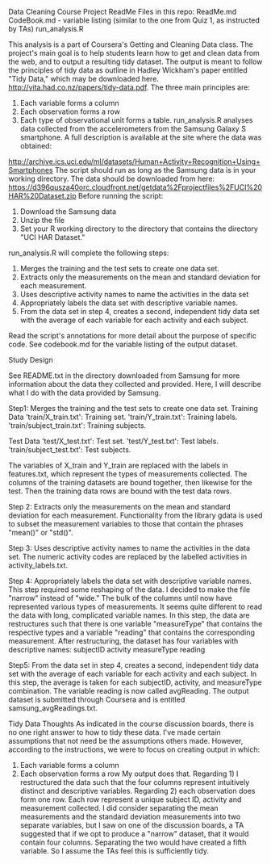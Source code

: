 Data Cleaning Course Project ReadMe
Files in this repo:
ReadMe.md
CodeBook.md - variable listing (similar to the one from Quiz 1, as instructed by TAs)
run_analysis.R

This analysis is a part of Coursera's Getting and Cleaning Data class. The project's main goal is to help students learn how to get and clean data from the web, and to output a resulting tidy dataset. The output is meant to follow the principles of tidy data as outline in Hadley Wickham's paper entitled "Tidy Data," which may be downloaded here. http://vita.had.co.nz/papers/tidy-data.pdf. The three main principles are:
1) Each variable forms a column 
2) Each observation forms a row
3) Each type of observational unit forms a table.
run_analysis.R analyses data collected from the accelerometers from the Samsung Galaxy S smartphone. A full description is available at the site where the data was obtained: 

http://archive.ics.uci.edu/ml/datasets/Human+Activity+Recognition+Using+Smartphones 
The script should run as long as the Samsung data is in your working directory. The data should be downloaded from here: https://d396qusza40orc.cloudfront.net/getdata%2Fprojectfiles%2FUCI%20HAR%20Dataset.zip
Before running the script:
1) Download the Samsung data
2) Unzip the file
3) Set your R working directory to the directory that contains the directory "UCI HAR Dataset."

run_analysis.R will complete the following steps:
1) Merges the training and the test sets to create one data set.
2) Extracts only the measurements on the mean and standard deviation for each measurement. 
3) Uses descriptive activity names to name the activities in the data set
4) Appropriately labels the data set with descriptive variable names. 
5) From the data set in step 4, creates a second, independent tidy data set with the average of each variable for each activity and each subject.

Read the script's annotations for more detail about the purpose of specific code.
See codebook.md for the variable listing of the output dataset.

Study Design

See README.txt in the directory downloaded from Samsung for more information about the data they collected and provided. Here, I will describe what I do with the data provided by Samsung.

Step1: Merges the training and the test sets to create one data set.
Training Data
'train/X_train.txt': Training set.
'train/Y_train.txt': Training labels.
'train/subject_train.txt': Training subjects.

Test Data
'test/X_test.txt': Test set.
'test/Y_test.txt': Test labels.
'train/subject_test.txt': Test subjects.

The variables of X_train and Y_train are replaced with the labels in features.txt, which represent the types of measurements collected.
The columns of the training datasets are bound together, then likewise for the test. Then the training data rows are bound with the test data rows.

Step 2: Extracts only the measurements on the mean and standard deviation for each measurement. 
Functionality from the library gdata is used to subset the measurement variables to those that contain the phrases "mean()" or "std()".

Step 3: Uses descriptive activity names to name the activities in the data set.
The numeric activity codes are replaced by the labelled activities in activity_labels.txt.

Step 4: Appropriately labels the data set with descriptive variable names. 
This step required some reshaping of the data. I decided to make the file "narrow" instead of "wide." The bulk of the columns until now have represented various types of measurements. It seems quite different to read the data with long, complicated variable names.
In this step, the data are restructures such that there is one variable "measureType" that contains the respective types and a variable "reading" that contains the corresponding measurement. 
After restructuring, the dataset has four variables with descriptive names:
subjectID
activity
measureType
reading

Step5: From the data set in step 4, creates a second, independent tidy data set with the average of each variable for each activity and each subject.
In this step, the average is taken for each subjectID, activity, and measureType combination. The variable reading is now called avgReading.
The output dataset is submitted through Coursera and is entitled samsung_avgReadings.txt.

Tidy Data Thoughts
As indicated in the course discussion boards, there is no one right answer to how to tidy these data. I've made certain assumptions that not need be the assumptions others made. However, according to the instructions, we were to focus on creating output in which:
1) Each variable forms a column 
2) Each observation forms a row
My output does that. Regarding 1) I restructured the data such that the four columns represent intuitively distinct and descriptive variables. Regarding 2) each observation does form one row. Each row represent a unique subject ID, activity and measurement collected. 
I did consider separating the mean measurements and the standard deviation measurements into two separate variables, but I saw on one of the discussion boards, a TA suggested that if we opt to produce a "narrow" dataset, that it would contain four columns. Separating the two would have created a fifth variable. So I assume the TAs feel this is sufficiently tidy.
